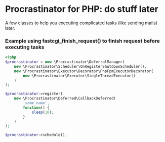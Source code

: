 # Procrastinator for PHP: do stuff later

A few classes to help you executing complicated tasks (like sending mails) later.

### Example using fastcgi_finish_request() to finish request before executing tasks
```php
<?php
$procrastinator = new \Procrastinator\DeferralManager(
    new \Procrastinator\Scheduler\OnRegisterShutdownScheduler(),
    new \Procrastinator\Executor\Decorator\PhpFpmExecutorDecorator(
        new \Procrastinator\Executor\SingleThreadExecutor()
    )
);

$procrastinator->register(
    new \Procrastinator\Deferred\CallbackDeferred(
        'some name',
        function() {
            sleep(10);
        }
    )
);

$procrastinator->schedule();
```